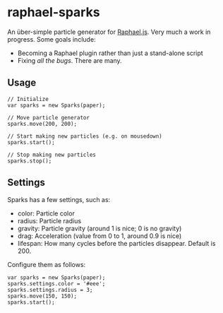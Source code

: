 # raphael-sparks
An über-simple particle generator for [Raphael.js](http://raphaeljs.com).
Very much a work in progress. Some goals include:

* Becoming a Raphael plugin rather than just a stand-alone script
* Fixing *all the bugs*. There are many.

## Usage
```
// Initialize
var sparks = new Sparks(paper);

// Move particle generator
sparks.move(200, 200);

// Start making new particles (e.g. on mousedown)
sparks.start();

// Stop making new particles
sparks.stop();
```

## Settings
Sparks has a few settings, such as:

* color: Particle color
* radius: Particle radius
* gravity: Particle gravity (around 1 is nice; 0 is no gravity)
* drag: Acceleration (value from 0 to 1, around 0.9 is nice)
* lifespan: How many cycles before the particles disappear. Default is 200.

Configure them as follows:

```
var sparks = new Sparks(paper);
sparks.settings.color = '#eee';
sparks.settings.radius = 3;
sparks.move(150, 150);
sparks.start();
```